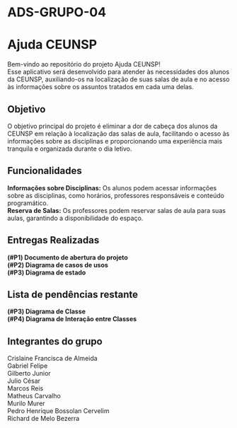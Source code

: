 # ADS-GRUPO-04
<h1> <b>Ajuda CEUNSP</b> </h1>
<p>Bem-vindo ao repositório do projeto Ajuda CEUNSP!<br> Esse aplicativo será desenvolvido para atender às necessidades dos alunos da CEUNSP, auxiliando-os na localização de suas salas de aula e no acesso às informações sobre os assuntos tratados em cada uma delas.</p>

<h2><b>Objetivo</b></h2>
<p>O objetivo principal do projeto é eliminar a dor de cabeça dos alunos da CEUNSP em relação à localização das salas de aula, facilitando o acesso às informações sobre as disciplinas e proporcionando uma experiência mais tranquila e organizada durante o dia letivo.</p>

<h2><b>Funcionalidades</b></h2>
<p><b>Informações sobre Disciplinas:</b> Os alunos podem acessar informações sobre as disciplinas, como horários, professores responsáveis e conteúdo programático.<br>
<b>Reserva de Salas:</b> Os professores podem reservar salas de aula para suas aulas, garantindo a disponibilidade do espaço.</p>

<h2><b>Entregas Realizadas</b></h2>
<p><b>(#P1) Documento de abertura do projeto<br>
(#P2) Diagrama de casos de usos <br>
(#P3) Diagrama de estado 
</b></p>

<h2><b>Lista de pendências restante</b></h2>
<p><b>(#P3) Diagrama de Classe<br>
(#P4) Diagrama de Interação entre Classes</b></p>

<h2><b>Integrantes do grupo</b></h2>
<p>Crislaine Francisca de Almeida<br>
Gabriel Felipe<br>
Gilberto Junior<br>
Julio César<br>
Marcos Reis<br>
Matheus Carvalho<br>
Murilo Murer<br>
Pedro Henrique Bossolan Cervelim<br>
Richard de Melo Bezerra<br></p>
